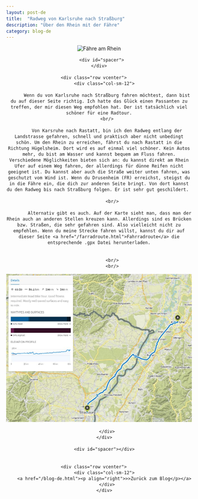 ```yaml
---
layout: post-de
title:  "Radweg von Karlsruhe nach Straßburg"
description: "Über den Rhein mit der Fähre"
category: blog-de
---
```


<div class="container blog" align="center">
     <div class="row vcenter">
         <div class="col-sm-12">
        <img src="https://batardo.github.io/Images/IMG_0128.JPG" id="" alt="Fähre am Rhein">
        </div>
      </div>

      <div id="spacer">
    </div>

      <div class="row vcenter">      
        <div class="col-sm-12">

          Wenn du von Karlsruhe nach Straßburg fahren möchtest, dann bist du auf dieser Seite richtig. Ich hatte das Glück einen Passanten zu treffen, der mir diesen Weg empfohlen hat. Der ist tatsächlich viel schöner für eine Radtour.
          <br/>

          Von Karsruhe nach Rastatt, bin ich den Radweg entlang der Landstrasse gefahren, schnell und praktisch aber nicht unbedingt schön. Um den Rhein zu erreichen, fährst du nach Rastatt in die Richtung Hügelsheim. Dort wird es auf einmal viel schöner. Kein Autos mehr, du bist am Wasser und kannst bequem am Fluss fahren. Verschiedene Möglichkeiten bieten sich an: du kannst direkt am Rhein Ufer auf einem Weg fahren, der allerdings für dünne Reifen nicht geeignet ist. Du kannst aber auch die Straße weiter unten fahren, was geschutzt vom Wind ist. Wenn du Drusenheim (FR) erreichst, steigst du in die Fähre ein, die dich zur anderen Seite bringt. Von dort kannst du den Radweg bis nach Straßburg folgen. Er ist sehr gut geschildert. 

              <br/>

            Alternativ gibt es auch. Auf der Karte sieht man, dass man der Rhein auch an anderen Stellen kreuzen kann. Allerdings sind es Brücken bzw. Straßen, die sehr gefahren sind. Also vielleicht nicht zu empfehlen. Wenn du meine Strecke fahren willst, kannst du dir auf dieser Seite <a href="/farradroute.html">Fahrradroute</a> die entsprechende .gpx Datei herunterladen.


              <br/>
              <br/>


<a href="https://en.komoot.de/tour/11750427/embed" target="_blank"><img src="https://raw.githubusercontent.com/batardo/batardo.github.io/master/Images/Routes//11750427_09.JPG" alt="Radweg von Karlsruhe nach Straßburg" id="mapa"></a>
            
          </div>
        </div>

        <div id="spacer"></div>


      <div class="row vcenter">      
        <div class="col-sm-12">
        <a href="/blog-de.html"><p align="right">>>Zurück zum Blog</p></a>
          </div>
        </div>


  </div>
